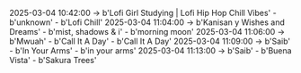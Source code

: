 2025-03-04 10:42:00 -> b'Lofi Girl Studying | Lofi Hip Hop Chill Vibes' - b'unknown' - b'Lofi Chill'
2025-03-04 11:04:00 -> b'Kanisan y Wishes and Dreams' - b'mist, shadows & i' - b'morning moon'
2025-03-04 11:06:00 -> b'Mwuah' - b'Call It A Day' - b'Call It A Day'
2025-03-04 11:09:00 -> b'Saib' - b'In Your Arms' - b'in your arms'
2025-03-04 11:13:00 -> b'Saib' - b'Buena Vista' - b'Sakura Trees'
